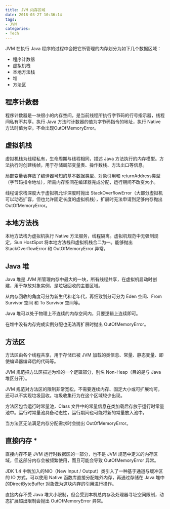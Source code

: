 ```yaml
---
title: JVM 内存区域
date: 2018-03-27 10:36:14
tags:
- JVM
categories:
- Tech
---
```

JVM 在执行 Java 程序的过程中会把它所管理的内存划分为如下几个数据区域：

* 程序计数器
* 虚拟机栈
* 本地方法栈 
* 堆
* 方法区


<!--more-->


## 程序计数器

程序计数器是一块很小的内存空间，是当前线程所执行字节码的行号指示器，线程间私有不共享。执行 Java 方法时计数器的值为字节码指令的地址，执行 Native 方法时值为空。不会出现OutOfMemoryError。



## 虚拟机栈

虚拟机栈为线程私有，生命周期与线程相同，描述 Java 方法执行的内存模型。方法执行时创建栈帧，用于存储局部变量表、操作数栈、方法出口等信息。

局部变量表存放了编译器可知的基本数据类型、对象引用和 returnAddress类型（字节码指令地址），所需内存空间在编译器完成分配，运行期间不改变大小。

线程请求栈深度大于虚拟机允许深度时抛出 StackOverflowError（大部分虚拟机可以动态扩容，但也允许固定长度的虚拟机栈），扩展时无法申请到足够内存抛出 OutOfMemoryError。



## 本地方法栈

本地方法栈为虚拟机执行 Native 方法服务，线程隔离。虚拟机规范中无强制规定，Sun HostSpot 将本地方法栈和虚拟机栈合二为一。能够抛出 StackOverflowError 和 OutOfMemoryError 异常。



## Java 堆

Java 堆是 JVM 所管理内存中最大的一块，所有线程共享，在虚拟机启动时创建，用于存放对象实例，是垃圾回收的主要区域。

从内存回收的角度可分为新生代和老年代，再细致划分可分为 Eden 空间、From Survivor 空间 和 To Survivor 空间等。

Java 堆可以处于物理上不连续的内存空间内，只要逻辑上连续即可。

在堆中没有内存完成实例分配也无法再扩展时抛出 OutOfMemoryError。



## 方法区

方法区由各个线程共享，用于存储已被 JVM 加载的类信息、常量、静态变量、即使编译器编译后的代码等。

JVM 规范把方法区描述为堆的一个逻辑部分，别名 Non-Heap（目的是与 Java 堆区分开）。

JVM 规范对方法区的限制非常宽松，不需要连续内存、固定大小或可扩展均可，还可以不实现垃圾回收。垃圾收集行为在这个区域较少出现。

方法区包含运行时常量池，Class 文件中的常量信息在类加载后存放于运行时常量池中。运行时常量池具备动态性，运行期间也可能将新的常量放入池中。

当方法区无法满足内存分配需求时会抛出 OutOfMemoryError。



## 直接内存 *

直接内存不是 JVM 运行时数据区的一部分，也不是 JVM 规范中定义的内存区域，但这部分内存会被频繁使用，而且可能会导致 OutOfMemoryError 异常。

JDK 1.4 中新加入的NIO（New Input / Output）类引入了一种基于通道与缓冲区的 IO 方式，可以使用 Native 函数库直接分配堆外内存，再通过存储在 Java 堆中的DirectByteBuffer 对象做为这块内存的引用进行操作。

直接内存不受 Java 堆大小限制，但会受到本机总内存及处理器寻址空间限制，动态扩展超出限制会抛出 OutOfMemoryError 异常。
